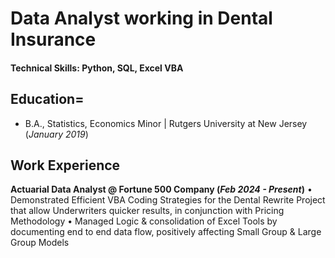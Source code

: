 # Data Analyst working in Dental Insurance

#### Technical Skills: Python, SQL, Excel VBA

## Education=		        		
- B.A., Statistics, Economics Minor | Rutgers University at New Jersey (_January 2019_)

## Work Experience
**Actuarial Data Analyst @ Fortune 500 Company (_Feb 2024 - Present_)**
• Demonstrated Efficient VBA Coding Strategies for the Dental Rewrite Project that allow Underwriters quicker results, in conjunction with Pricing Methodology
• Managed Logic & consolidation of Excel Tools by documenting end to end data flow, positively affecting Small Group & Large Group Models
